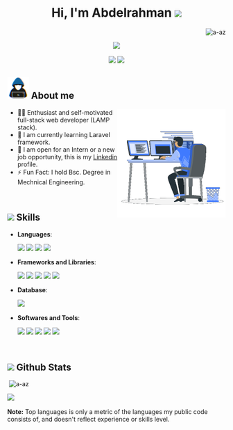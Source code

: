 <h1 align="center"><b>Hi, I'm Abdelrahman </b><img src="https://media.giphy.com/media/hvRJCLFzcasrR4ia7z/giphy.gif" width="35">
</h1>

<p align="right"> <img src="https://komarev.com/ghpvc/?username=a-az&label=Profile%20views&color=0e75b6&style=flat" alt="a-az" /> </p>

<div id="header" align="center">
  <img src="https://media.giphy.com/media/M9gbBd9nbDrOTu1Mqx/giphy.gif" width="100"/>
</div>

<p align="center">
<a href="https://linkedin.com/in/abdelrahman-abu-zahra" target="blank"><img src="https://img.shields.io/badge/LinkedIn-0077B5?style=for-the-badge&logo=linkedin&logoColor=white" /></a>
  <a href = "mailto: abd.abuzahra26@gmail.com"><img src="https://img.shields.io/badge/Gmail-D14836?style=for-the-badge&logo=gmail&logoColor=white" /></a>
</p>

	
## <picture><img src = "https://github.com/0xAbdulKhalid/0xAbdulKhalid/raw/main/assets/mdImages/about_me.gif" width = 50px></picture> **About me**
<picture> <img align="right" src="https://github.com/0xAbdulKhalid/0xAbdulKhalid/raw/main/assets/mdImages/Right_Side.gif" width = 250px></picture>



- 👨‍💻 Enthusiast and self-motivated full-stack web developer (LAMP stack).
- 🌱 I am currently learning Laravel framework.
- 💼 I am open for an Intern or a new job opportunity, this is my [Linkedin](https://linkedin.com/in/abdelrahman-abu-zahra) profile.
- ⚡️ Fun Fact: I hold Bsc. Degree in Mechnical Engineering.
<br>

## <img src="https://media2.giphy.com/media/QssGEmpkyEOhBCb7e1/giphy.gif?cid=ecf05e47a0n3gi1bfqntqmob8g9aid1oyj2wr3ds3mg700bl&rid=giphy.gif" width ="25"><b> Skills</b>

<p align="center">
  
- **Languages**:
  
   <img src="https://img.shields.io/badge/HTML5%20-%23E34F26.svg?style=for-the-badge&logo=html5&logoColor=white" />
   <img src="https://img.shields.io/badge/CSS%20-%231572B6.svg?style=for-the-badge&logo=css3&logoColor=white" />
	 <img src="https://img.shields.io/badge/JavaScript%20-%23F7DF1E.svg?style=for-the-badge&logo=javascript&logoColor=black" />
   <img src="https://img.shields.io/badge/PHP-777BB4?style=for-the-badge&logo=php&logoColor=white" />
  
- **Frameworks and Libraries**:

   <img src="https://img.shields.io/badge/Bootstrap-563D7C?style=for-the-badge&logo=bootstrap&logoColor=white" />
   <img src="https://img.shields.io/badge/jQuery-0769AD?style=for-the-badge&logo=jquery&logoColor=white" />
   <img src="https://img.shields.io/badge/Tailwind_CSS-38B2AC?style=for-the-badge&logo=tailwind-css&logoColor=white" />
   <img src="https://img.shields.io/badge/Laravel-FF2D20?style=for-the-badge&logo=laravel&logoColor=white" />
   <img src="https://img.shields.io/badge/Tailwind_CSS-38B2AC?style=for-the-badge&logo=tailwind-css&logoColor=white" />

- **Database**:

   <img src="https://img.shields.io/badge/MySQL-005C84?style=for-the-badge&logo=mysql&logoColor=white" />
 
- **Softwares and Tools**:
  
   <img src="https://img.shields.io/badge/mac%20os-000000?style=for-the-badge&logo=apple&logoColor=white" />
   <img src="https://img.shields.io/badge/GIT-E44C30?style=for-the-badge&logo=git&logoColor=white" />
   <img src="http://img.shields.io/badge/-PHPStorm-181717?style=for-the-badge&logo=phpstorm&logoColor=white" />
   <img src="https://img.shields.io/badge/VSCode-0078D4?style=for-the-badge&logo=visual%20studio%20code&logoColor=white" />
   <img src="https://img.shields.io/badge/Docker-2CA5E0?style=for-the-badge&logo=docker&logoColor=white" />

</p>

<br>

## <img src="https://media.giphy.com/media/iY8CRBdQXODJSCERIr/giphy.gif" width="35"><b> Github Stats</b>

<p>&nbsp;<img src="https://github-readme-stats.vercel.app/api?username=a-az&show_icons=true&locale=en&theme=tokyonight" alt="a-az" /></p>
<p><img src="https://github-readme-stats.vercel.app/api/top-langs/?username=a-az&theme=tokyonight" /></p>

<b>Note:</b> Top languages is only a metric of the languages my public code consists of, and doesn't reflect experience or skills level.

